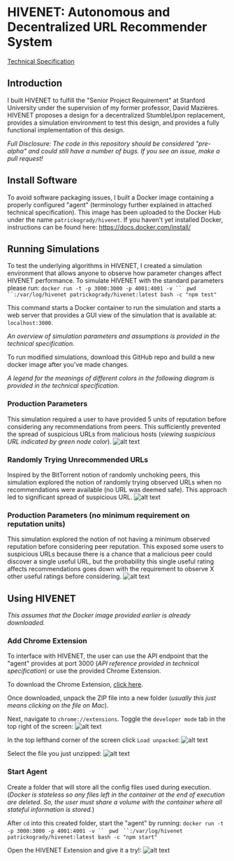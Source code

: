 # HIVENET: Autonomous and Decentralized URL Recommender System
[Technical Specification](https://docs.google.com/document/d/1Rb9EufvXj5hVDkPmee73e2DkbNGvEg_BdoDfY8KuoxA/edit?usp=sharing)

## Introduction
I built HIVENET to fulfill the "Senior Project Requirement" at Stanford
University under the supervision of my former professor, David Mazières. HIVENET
proposes a design for a decentralized StumbleUpon replacement, provides a
simulation environment to test this design, and provides a fully functional
implementation of this design.

*Full Disclosure: The code in this repository should be considered "pre-alpha"
and could still have a number of bugs. If you see an issue, make a pull request!*

## Install Software
To avoid software packaging issues, I built a Docker image containing a properly
configured "agent" (terminology further explained in attached technical
specification). This image has been uploaded to the Docker Hub under the name
`patrickogrady/hivenet`. If you haven't yet installed Docker, instructions can
be found here: https://docs.docker.com/install/

## Running Simulations
To test the underlying algorithms in HIVENET, I created a simulation
environment that allows anyone to observe how parameter changes affect HIVENET
performance. To simulate HIVENET with the standard parameters please run:
`docker run -t -p 3000:3000 -p 4001:4001 -v `` ` ``pwd`` ` ``:/var/log/hivenet patrickogrady/hivenet:latest bash -c "npm test"`

This command starts a Docker container to run the simulation and starts a
web server that provides a GUI view of the simulation that is available at:
`localhost:3000`.

*An overview of simulation parameters and assumptions is provided in the
technical specification.*

To run modified simulations, download this GitHub repo and build a new docker
image after you've made changes.

*A legend for the meanings of different colors in the following diagram is
provided in the technical specification.*

### Production Parameters
This simulation required a user to have provided 5 units of reputation before
considering any recommendations from peers. This sufficiently prevented the
spread of suspicious URLs from malicious hosts (*viewing suspicious URL
indicated by green node color*).
![alt text](https://github.com/uncompany/hivenet/raw/master/readmeAssets/image1.png)
### Randomly Trying Unrecommended URLs
Inspired by the BitTorrent notion of randomly unchoking peers, this simulation
explored the notion of randomly trying observed URLs when no recommendations
were available (no URL was deemed safe). This approach led to significant spread
of suspicious URL.
![alt text](https://github.com/uncompany/hivenet/raw/master/readmeAssets/image3.png)

### Production Parameters (no minimum requirement on reputation units)
This simulation explored the notion of not having a minimum observed reputation
before considering peer reputation. This exposed some users to suspicious URLs
because there is a chance that a malicious peer could discover a single useful
URL, but the probability this single useful rating affects recommendations goes
down with the requirement to observe X other useful ratings before considering.
![alt text](https://github.com/uncompany/hivenet/raw/master/readmeAssets/image2.png)

## Using HIVENET
*This assumes that the Docker image provided earlier is already downloaded.*

### Add Chrome Extension
To interface with HIVENET, the user can use the API endpoint that the "agent"
provides at port 3000 (*API reference provided in technical specification*) or
use the provided Chrome Extension.

To download the Chrome Extension, [click here](https://github.com/uncompany/hivenet/raw/master/readmeAssets/chrome-extension.zip?raw=true).

Once downloaded, unpack the ZIP file into a new folder (*usually this just means
clicking on the file on Mac*).

Next, navigate to `chrome://extensions`. Toggle the `developer mode` tab in the
top right of the screen:
![alt text](https://github.com/uncompany/hivenet/raw/master/readmeAssets/image4.png)

In the top lefthand corner of the screen click `Load unpacked`:
![alt text](https://github.com/uncompany/hivenet/raw/master/readmeAssets/image5.png)

Select the file you just unzipped:
![alt text](https://github.com/uncompany/hivenet/raw/master/readmeAssets/image6.png)



### Start Agent
Create a folder that will store all the config files used during execution.
(*Docker is stateless so any files left in the container at the end of execution
are deleted. So, the user must share a volume with the container where all
stateful information is stored.*)

After `cd` into this created folder, start the "agent" by running:
`docker run -t -p 3000:3000 -p 4001:4001 -v `` ` ``pwd`` ` ``:/var/log/hivenet patrickogrady/hivenet:latest bash -c "npm start"`

Open the HIVENET Extension and give it a try!:
![alt text](https://github.com/uncompany/hivenet/raw/master/readmeAssets/image7.png)
